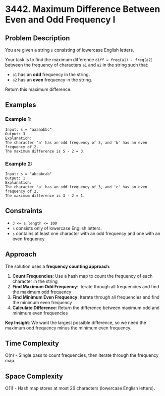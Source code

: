 # 3442. Maximum Difference Between Even and Odd Frequency I

## Problem Description

You are given a string `s` consisting of lowercase English letters.

Your task is to find the maximum difference `diff = freq(a1) - freq(a2)` between the frequency of characters `a1` and `a2` in the string such that:

- `a1` has an **odd** frequency in the string.
- `a2` has an **even** frequency in the string.

Return this maximum difference.

## Examples

### Example 1:
```
Input: s = "aaaaabbc"
Output: 3
Explanation:
The character 'a' has an odd frequency of 5, and 'b' has an even frequency of 2.
The maximum difference is 5 - 2 = 3.
```

### Example 2:
```
Input: s = "abcabcab"
Output: 1
Explanation:
The character 'a' has an odd frequency of 3, and 'c' has an even frequency of 2.
The maximum difference is 3 - 2 = 1.
```

## Constraints

- `3 <= s.length <= 100`
- `s` consists only of lowercase English letters.
- `s` contains at least one character with an odd frequency and one with an even frequency.

## Approach

The solution uses a **frequency counting approach**:

1. **Count Frequencies**: Use a hash map to count the frequency of each character in the string
2. **Find Maximum Odd Frequency**: Iterate through all frequencies and find the maximum odd frequency
3. **Find Minimum Even Frequency**: Iterate through all frequencies and find the minimum even frequency
4. **Calculate Difference**: Return the difference between maximum odd and minimum even frequencies

**Key Insight**: We want the largest possible difference, so we need the maximum odd frequency minus the minimum even frequency.

## Time Complexity

O(n) - Single pass to count frequencies, then iterate through the frequency map.

## Space Complexity

O(1) - Hash map stores at most 26 characters (lowercase English letters).
